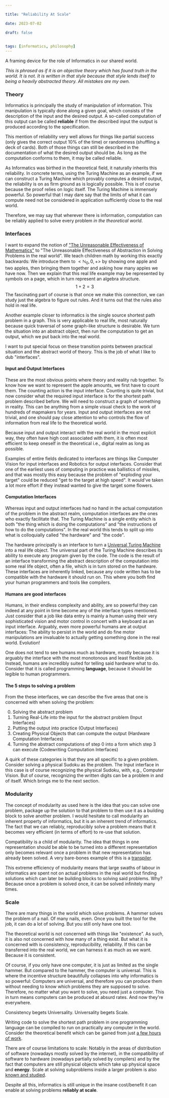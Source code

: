 ```yaml
---

title: "Reliability At Scale"

date: 2023-07-02

draft: false

  
tags: [informatics, philosophy]
---
```

A framing device for the role of Informatics in our shared world.

*This is phrased as if it is an objective theory which has found truth in the world. It is not. It is written in that style because that style lends itself to being a heavily abstracted theory. All mistakes are my own.*


### Theory

Informatics is principally the study of manipulation of information. This manipulation is typically done along a given goal, which consists of the description of the input and the desired output. A so-called computation of this output can be called **reliable** if from the described input the output is produced according to the specification.

This mention of reliability very well allows for things like partial success (only gives the correct output 10% of the time) or randomness (shuffling a deck of cards). Both of those things can still be described in the documentation of what the desired output should be. As long as the computation conforms to them, it may be called reliable.

As Informatics was birthed in the theoretical field, it naturally inherits this reliability. In concrete terms, using the Turing Machine as an example, if we can construct a Turing Machine which provably computes a desired output, the reliability is on as firm ground as is logically possible. This is of course because the proof relies on logic itself.
The Turing Machine is immensely powerful. So powerful that I may dare say that the limits of what it can compute need not be considered in application sufficiently close to the real world. 

Therefore, we may say that wherever there is information, computation can be reliably applied to solve every problem *in the theoretical world*.


### Interfaces

I want to expand the notion of ["The Unreasonable Effectiveness of Mathematics"](https://en.wikipedia.org/wiki/The_Unreasonable_Effectiveness_of_Mathematics_in_the_Natural_Sciences)
to "The Unreasonable Effectiveness of Abstraction in Solving Problems in the real world". We teach children math by working this exactly backwards: We introduce them to $<\mathbb{N}_0,0,+>$ by showing one apple and two apples, then bringing them together and asking how many apples we have now. Then we explain that this real life example may be represented by symbols on a page, which in turn represent an algebra structure.
$$1+2=3$$
The fascinating part of course is that once we make this connection, we can study just the algebra to figure out rules. And it turns out that the rules also hold in real life.

Another example closer to informatics is the single source shortest path problem in a graph. This is very applicable to real life, most naturally because quick traversal of some graph-like structure is desirable. We turn the situation into an abstract object, then run the computation to get an output, which we put back into the real world.

I want to put special focus on these transition points between practical situation and the abstract world of theory. This is the job of what I like to dub "interfaces".

#### Input and Output Interfaces
These are the most obvious points where theory and reality rub together. To know how we want to represent the apple amounts, we first have to count them. The counting action is the input interface. Counting is quite trivial, but now consider what the required input interface is for the shortest path problem described before. We will need to construct a graph of something in reality. This can be anything from a simple visual check to the work of hundreds of mapmakers for years. Input and output interfaces are not trivial, and one should pay close attention to who controls the flow of information from real life to the theoretical world.

Because input and output interact with the real world in the most explicit way, they often have high cost associated with them, it is often most efficient to keep oneself in the theoretical i.e., digital realm as long as possible. 

Examples of entire fields dedicated to interfaces are things like Computer Vision for input interfaces and Robotics for output interfaces. Consider that one of the earliest uses of computing in practice was ballistics of missiles, and that was mostly this easy because the problem of "exploding your target" could be reduced "get to the target at high speed". It would've taken a lot more effort if they instead wanted to give the target some flowers.

#### Computation Interfaces
Whereas input and output interfaces had no hand in the actual computation of the problem in the abstract realm, computation interfaces are the ones who exactly facilitate that. The Turing Machine is a single entity which is both "the thing which is doing the computations" and "the instructions of how to do the computations". In the real world this tends to split up into what is colloquially called "the hardware" and "the code".

The hardware principally is an interface to turn a [Universal Turing Machine](https://en.wikipedia.org/wiki/Universal_Turing_machine) into a real life object. The universal part of the Turing Machine describes its ability to execute any program given by the code. The code is the result of an interface transforming the abstract description of the computation into some real life object, often a file, which is in turn stored on the hardware. These interfaces are inherently linked, because any code written has to be compatible with the hardware it should run on. This where you both find your human programmers and tools like compilers.


#### Humans are good interfaces
Humans, in their endless complexity and ability, are so powerful they can indeed at any point in time become any of the interface types mentioned. Just consider that a job like data entry is mainly a human using their very sophisticated vision and motor control in concert with a keyboard as an input interface. Arguably, even more powerful humans are at output interfaces: The ability to persist in the world and do fine motor manipulations are invaluable to actually getting something done in the real world. Evolution!

One does not tend to see humans much as hardware, mostly because it is arguably the interface with the most monotonous and least flexible job. Instead, humans are incredibly suited for telling said hardware what to do. Consider that it is called programming **language**, because it should be legible to human programmers.


#### The 5 steps to solving a problem
From the these interfaces, we can describe the five areas that one is concerned with when solving the problem:

0. Solving the abstract problem
1. Turning Real-Life into the input for the abstract problem (Input Interfaces)
2. Putting the output into practice (Output Interfaces)
3. Creating Physical Objects that can compute the output (Hardware Computation Interfaces)
4. Turning the abstract computations of step 0 into a form which step 3 can execute (Codewriting Computation Interfaces)

A quirk of these categories is that they are all specific to a given problem. Consider solving a physical Sudoku as the problem. The Input interface in this case is of course recognizing the physical Sudoku, with, e.g., Computer Vision. But of course, recognizing the written digits can be a problem in and of itself. Which brings me to the next section.


### Modularity
The concept of modularity as used here is the idea that you can solve one problem, package up the solution to that problem to then use it as a building block to solve another problem. I would hesitate to call modularity an inherent property of informatics, but it is an inherent trend of informatics. The fact that we can reliably, reproducibly solve a problem means that it becomes very efficient (in terms of effort) to re-use that solution.

Compatibility is a child of modularity. The idea that things in one representation should be able to be turned into a different representation only becomes relevant once a problem in that new representation has already been solved. A very bare-bones example of this is a [transpiler](https://en.wikipedia.org/wiki/Source-to-source_compiler).

This extreme efficiency of modularity means that large swaths of labour in informatics are spent not on actual problems in the real world but finding solutions which can later be building blocks to solving said problems. Why? Because once a problem is solved once, it can be solved infinitely many times.

### Scale
There are many things in the world which solve problems. A hammer solves the problem of a nail. Of many nails, even. Once you built the tool for the job, it can do a lot of solving. But you still only have one tool.

The theoretical world is not concerned with things like "existence". As such, it is also not concerned with how many of a thing exist. But what it is concerned with is consistency, reproducibility, reliability. If this can be transferred into the real world, we can harness it as much as we want. Because it is consistent.

Of course, if you only have one computer, it is just as limited as the single hammer. But compared to the hammer, the computer is universal. This is where the incentive structure beautifully collapses into why informatics is so powerful: Computers are universal, and therefore you can produce them without needing to know which problems they are supposed to solve. Therefore, no matter what you want to solve, you need just a computer. This in turn means computers can be produced at absurd rates. And now they're everywhere.

Consistency begets Universality.
Universality begets Scale.

Writing code to solve the shortest path problem in one programming language can be compiled to run on practically any computer in the world. Consider the theoretical benefit which can be gained from just [a few hours of work](https://xkcd.com/1205/).

There are of course limitations to scale: Notably in the areas of distribution of software (nowadays mostly solved by the internet), in the compatibility of software to hardware (nowadays partially solved by compilers) and by the fact that computers are still physical objects which take up physical space and **energy**. Scale at solving subproblems inside a larger problem is also [known and studied](https://en.wikipedia.org/wiki/Parallel_computing).

Despite all this, informatics is still unique in the insane cost/benefit it can enable at solving problems **reliably at scale**.